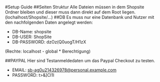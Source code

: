 #Setup Guide
##Seiten Struktur
Alle Dateien müssen in dem Shopsite Ordner bleiben und dieser muss dann direkt auf dem Root liegen.
(lochalhost/Shopsite/...)
##DB
Es muss nur eine Datenbank und Nutzer mit den nachfolgenden Daten angelegt werden:
- DB-Name: shopsite
- DB-USER: ShopSite
- DB-PASSWORD: dzOz(Q0uogT/H1zX

(Rechte: localhost - global * Berechtigung)

##PAYPAL
Hier sind Testanmeldedaten um das Paypal Checkout zu testen.
- EMAIL: sb-ag0u214326978@personal.example.com
- PASSWORD: t>&]CI1l
